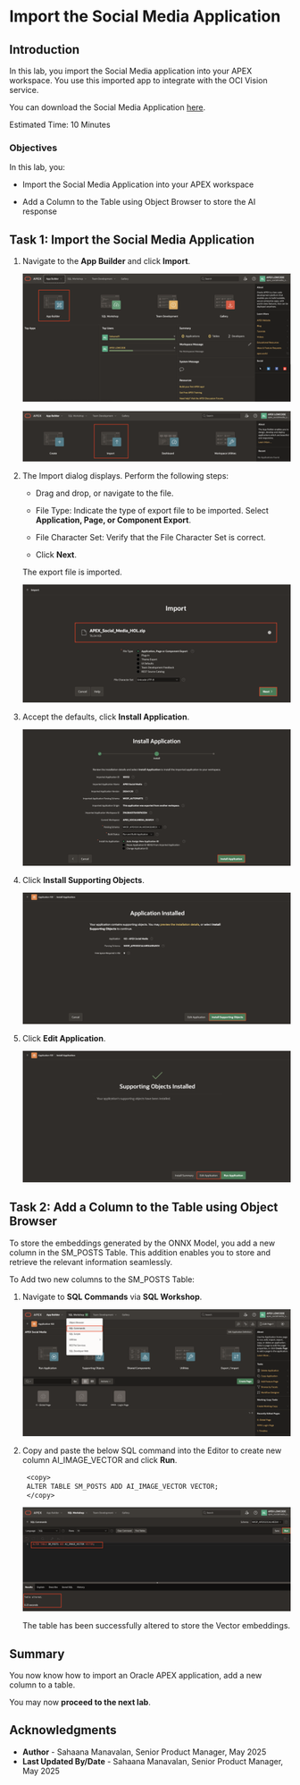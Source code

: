 # Import the Social Media Application

## Introduction

In this lab, you import the Social Media application into your APEX workspace. You use this imported app to integrate with the OCI Vision service.

You can download the Social Media Application [here](https://c4u04.objectstorage.us-ashburn-1.oci.customer-oci.com/p/EcTjWk2IuZPZeNnD_fYMcgUhdNDIDA6rt9gaFj_WZMiL7VvxPBNMY60837hu5hga/n/c4u04/b/livelabsfiles/o/labfiles/APEX_Social_Media_HOL.zip).

Estimated Time: 10 Minutes

### Objectives

In this lab, you:

- Import the Social Media Application into your APEX workspace

- Add a Column to the Table using Object Browser to store the AI response

## Task 1: Import the Social Media Application

1. Navigate to the **App Builder** and click **Import**.

    ![Click Import](images/homepage_app.png " ")

    ![Click Import](images/import0.png " ")

2. The Import dialog displays. Perform the following steps:

    - Drag and drop, or navigate to the file.

    - File Type: Indicate the type of export file to be imported. Select **Application, Page, or Component Export**.

    - File Character Set: Verify that the File Character Set is correct.

    - Click **Next**.

   The export file is imported.

    ![Click Import](images/import1.png " ")

3. Accept the defaults, click **Install Application**.

    ![Click Import](images/install_page.png " ")

4. Click **Install Supporting Objects**.

    ![Click Import](images/install_page2.png " ")

5. Click **Edit Application**.

   ![Click Import](images/install_page3.png " ")

## Task 2: Add a Column to the Table using Object Browser

To store the embeddings generated by the ONNX Model, you add a new column in the SM\_POSTS Table. This addition enables you to store and retrieve the relevant information seamlessly.

To Add two new columns to the SM\_POSTS Table:

1. Navigate to **SQL Commands** via **SQL Workshop**.

    ![Click Import](images/sql-commands.png " ")

2. Copy and paste the below SQL command into the Editor to create new column AI\_IMAGE\_VECTOR and click **Run**.
    ```
     <copy>
     ALTER TABLE SM_POSTS ADD AI_IMAGE_VECTOR VECTOR;
     </copy>
    ```

    ![Click Import](images/add-column.png " ")

    The table has been successfully altered to store the Vector embeddings.

## Summary

You now know how to import an Oracle APEX application, add a new column to a table.

You may now **proceed to the next lab**.

## Acknowledgments

- **Author** - Sahaana Manavalan, Senior Product Manager, May 2025
- **Last Updated By/Date** - Sahaana Manavalan, Senior Product Manager, May 2025
